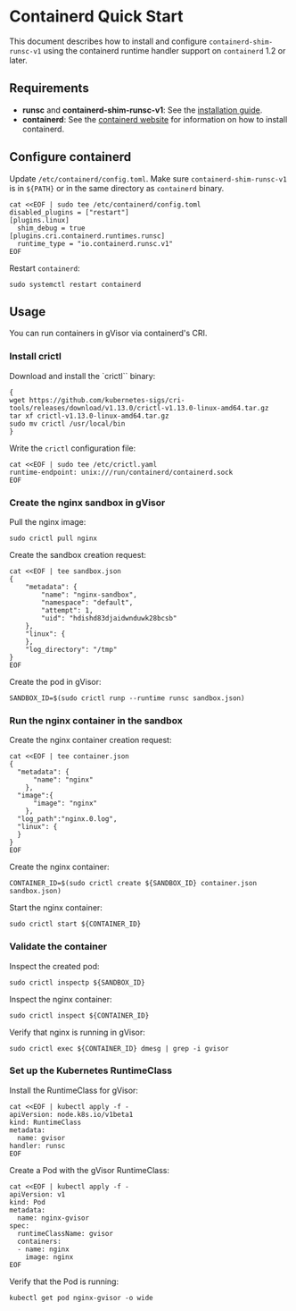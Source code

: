 # Containerd Quick Start

This document describes how to install and configure `containerd-shim-runsc-v1`
using the containerd runtime handler support on `containerd` 1.2 or later.

## Requirements

-   **runsc** and **containerd-shim-runsc-v1**: See the
    [installation guide](/docs/user_guide/install/).
-   **containerd**: See the [containerd website](https://containerd.io/) for
    information on how to install containerd.

## Configure containerd

Update `/etc/containerd/config.toml`. Make sure `containerd-shim-runsc-v1` is in
`${PATH}` or in the same directory as `containerd` binary.

```shell
cat <<EOF | sudo tee /etc/containerd/config.toml
disabled_plugins = ["restart"]
[plugins.linux]
  shim_debug = true
[plugins.cri.containerd.runtimes.runsc]
  runtime_type = "io.containerd.runsc.v1"
EOF
```

Restart `containerd`:

```shell
sudo systemctl restart containerd
```

## Usage

You can run containers in gVisor via containerd's CRI.

### Install crictl

Download and install the `crictl`` binary:

```shell
{
wget https://github.com/kubernetes-sigs/cri-tools/releases/download/v1.13.0/crictl-v1.13.0-linux-amd64.tar.gz
tar xf crictl-v1.13.0-linux-amd64.tar.gz
sudo mv crictl /usr/local/bin
}
```

Write the `crictl` configuration file:

```shell
cat <<EOF | sudo tee /etc/crictl.yaml
runtime-endpoint: unix:///run/containerd/containerd.sock
EOF
```

### Create the nginx sandbox in gVisor

Pull the nginx image:

```shell
sudo crictl pull nginx
```

Create the sandbox creation request:

```shell
cat <<EOF | tee sandbox.json
{
    "metadata": {
        "name": "nginx-sandbox",
        "namespace": "default",
        "attempt": 1,
        "uid": "hdishd83djaidwnduwk28bcsb"
    },
    "linux": {
    },
    "log_directory": "/tmp"
}
EOF
```

Create the pod in gVisor:

```shell
SANDBOX_ID=$(sudo crictl runp --runtime runsc sandbox.json)
```

### Run the nginx container in the sandbox

Create the nginx container creation request:

```shell
cat <<EOF | tee container.json
{
  "metadata": {
      "name": "nginx"
    },
  "image":{
      "image": "nginx"
    },
  "log_path":"nginx.0.log",
  "linux": {
  }
}
EOF
```

Create the nginx container:

```shell
CONTAINER_ID=$(sudo crictl create ${SANDBOX_ID} container.json sandbox.json)
```

Start the nginx container:

```shell
sudo crictl start ${CONTAINER_ID}
```

### Validate the container

Inspect the created pod:

```shell
sudo crictl inspectp ${SANDBOX_ID}
```

Inspect the nginx container:

```shell
sudo crictl inspect ${CONTAINER_ID}
```

Verify that nginx is running in gVisor:

```shell
sudo crictl exec ${CONTAINER_ID} dmesg | grep -i gvisor
```

### Set up the Kubernetes RuntimeClass

Install the RuntimeClass for gVisor:

```shell
cat <<EOF | kubectl apply -f -
apiVersion: node.k8s.io/v1beta1
kind: RuntimeClass
metadata:
  name: gvisor
handler: runsc
EOF
```

Create a Pod with the gVisor RuntimeClass:

```shell
cat <<EOF | kubectl apply -f -
apiVersion: v1
kind: Pod
metadata:
  name: nginx-gvisor
spec:
  runtimeClassName: gvisor
  containers:
  - name: nginx
    image: nginx
EOF
```

Verify that the Pod is running:

```shell
kubectl get pod nginx-gvisor -o wide
```
